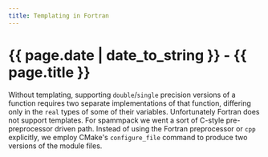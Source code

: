 ```yaml
---
title: Templating in Fortran
---
```


# {{ page.date | date_to_string }} - {{ page.title }}

Without templating, supporting `double`/`single` precision versions of a
function requires two separate implementations of that function, differing
only in the `real` types of some of their variables. Unfortunately Fortran
does not support templates. For spammpack we went a sort of C-style
pre-preprocessor driven path. Instead of using the Fortran preprocessor or
`cpp` explicitly, we employ CMake's `configure_file` command to produce two
versions of the module files.
